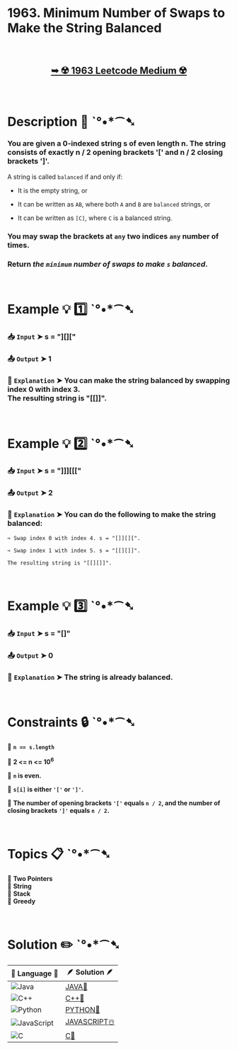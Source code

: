 # 1963. Minimum Number of Swaps to Make the String Balanced

</br>

<h2 align="center"> 

<a href="https://leetcode.com/problems/minimum-number-of-swaps-to-make-the-string-balanced/description/?envType=daily-question&envId=2024-10-08"><strong>➥ ☢️ 1963 Leetcode Medium ☢️ </strong></a>
</h2>

</br>

# Description 📜 ˋ°•*⁀➷

### You are given a 0-indexed string s of even length n. The string consists of exactly n / 2 opening brackets '[' and n / 2 closing brackets ']'.

A string is called `balanced` if and only if:

- It is the empty string, or

- It can be written as `AB`, where both `A` and `B` are `balanced` strings, or

- It can be written as `[C]`, where `C` is a balanced string.

### You may swap the brackets at `any` two indices `any` number of times.

### Return *the `minimum` number of swaps to make `s` balanced*.

</br>

# Example 💡 1️⃣ ˋ°•*⁀➷

  ### 📥 `Input`  ➤ s = "][]["

  ### 📤 `Output`  ➤ 1

  ### 🔦 `Explanation`  ➤ You can make the string balanced by swapping index 0 with index 3. </br> The resulting string is "[[]]".

</br>

# Example 💡 2️⃣ ˋ°•*⁀➷

  ### 📥 `Input` ➤ s = "]]][[["

  ### 📤 `Output`  ➤ 2

  ### 🔦 `Explanation` ➤ You can do the following to make the string balanced:
    
    ➺ Swap index 0 with index 4. s = "[]][][".
    
    ➺ Swap index 1 with index 5. s = "[[][]]".
    
    The resulting string is "[[][]]".


</br>

# Example 💡 3️⃣ ˋ°•*⁀➷

  ### 📥 `Input` ➤ s = "[]"

  ### 📤 `Output`  ➤ 0

  ### 🔦 `Explanation`  ➤ The string is already balanced.

</br>

# Constraints 🔒 ˋ°•*⁀➷

🔹 **`n == s.length`** </br>

🔹 **2 <= n <= 10<sup>6</sup>** </br>

🔹 **`n` is even.** </br>

🔹 **`s[i]` is either `'['` or `']'`.** </br>

🔹 **The number of opening brackets `'['` equals `n / 2`, and the number of closing brackets `']'` equals `n / 2`.** </br>

</br>

# Topics 📋 ˋ°•*⁀➷

🔸 **Two Pointers**  </br>
🔸 **String**  </br>
🔸 **Stack**  </br>
🔸 **Greedy**  </br>

</br>

# Solution ✏️ ˋ°•*⁀➷

| 📒 Language 📒  | 🪶 Solution 🪶 |
| ------------- | ------------- |
|  ![Java](https://img.shields.io/badge/java-%23ED8B00.svg?style=for-the-badge&logo=openjdk&logoColor=white)  | [JAVA🍁](https://github.com/Prakhar-002/LEETCODE/blob/main/%F0%9F%93%9C%20Daily%20Challange%20%F0%9F%92%A1/10%20October%20%F0%9F%AA%94%202024/08%20-%2010%20-%202024%20---%201963.%20Minimum%20Number%20of%20Swaps%20to%20Make%20the%20String%20Balanced%20%E2%98%83%EF%B8%8F%20%F0%9F%8D%81%20%F0%9F%8D%B0%20%F0%9F%8E%B2%20%F0%9F%92%96/%F0%9F%8D%81JAVA%20-%201963.%20Minimum%20Number%20of%20Swaps%20to%20Make%20the%20String%20Balanced.java) |
|  ![C++](https://img.shields.io/badge/c++-%2300599C.svg?style=for-the-badge&logo=c%2B%2B&logoColor=white)  | [C++🎲](https://github.com/Prakhar-002/LEETCODE/blob/main/%F0%9F%93%9C%20Daily%20Challange%20%F0%9F%92%A1/10%20October%20%F0%9F%AA%94%202024/08%20-%2010%20-%202024%20---%201963.%20Minimum%20Number%20of%20Swaps%20to%20Make%20the%20String%20Balanced%20%E2%98%83%EF%B8%8F%20%F0%9F%8D%81%20%F0%9F%8D%B0%20%F0%9F%8E%B2%20%F0%9F%92%96/%F0%9F%8E%B2CPP%20-%201963.%20Minimum%20Number%20of%20Swaps%20to%20Make%20the%20String%20Balanced.cpp)  |
|  ![Python](https://img.shields.io/badge/python-3670A0?style=for-the-badge&logo=python&logoColor=ffdd54)    | [PYTHON🍰](https://github.com/Prakhar-002/LEETCODE/blob/main/%F0%9F%93%9C%20Daily%20Challange%20%F0%9F%92%A1/10%20October%20%F0%9F%AA%94%202024/08%20-%2010%20-%202024%20---%201963.%20Minimum%20Number%20of%20Swaps%20to%20Make%20the%20String%20Balanced%20%E2%98%83%EF%B8%8F%20%F0%9F%8D%81%20%F0%9F%8D%B0%20%F0%9F%8E%B2%20%F0%9F%92%96/%F0%9F%8D%B0PYTHON%20-%201963.%20Minimum%20Number%20of%20Swaps%20to%20Make%20the%20String%20Balanced.py) |
| ![JavaScript](https://img.shields.io/badge/javascript-%23323330.svg?style=for-the-badge&logo=javascript&logoColor=%23F7DF1E)   | [JAVASCRIPT☃️](https://github.com/Prakhar-002/LEETCODE/blob/main/%F0%9F%93%9C%20Daily%20Challange%20%F0%9F%92%A1/10%20October%20%F0%9F%AA%94%202024/08%20-%2010%20-%202024%20---%201963.%20Minimum%20Number%20of%20Swaps%20to%20Make%20the%20String%20Balanced%20%E2%98%83%EF%B8%8F%20%F0%9F%8D%81%20%F0%9F%8D%B0%20%F0%9F%8E%B2%20%F0%9F%92%96/%E2%98%83%EF%B8%8FJAVASCRIPT%20-%201963.%20Minimum%20Number%20of%20Swaps%20to%20Make%20the%20String%20Balanced.js) |
|   ![C](https://img.shields.io/badge/c-%2300599C.svg?style=for-the-badge&logo=c&logoColor=white)   | [C💖](https://github.com/Prakhar-002/LEETCODE/blob/main/%F0%9F%93%9C%20Daily%20Challange%20%F0%9F%92%A1/10%20October%20%F0%9F%AA%94%202024/08%20-%2010%20-%202024%20---%201963.%20Minimum%20Number%20of%20Swaps%20to%20Make%20the%20String%20Balanced%20%E2%98%83%EF%B8%8F%20%F0%9F%8D%81%20%F0%9F%8D%B0%20%F0%9F%8E%B2%20%F0%9F%92%96/%F0%9F%92%96C%20-%201963.%20Minimum%20Number%20of%20Swaps%20to%20Make%20the%20String%20Balanced.c)  |


